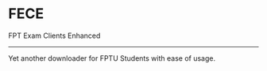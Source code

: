 # FECE

FPT Exam Clients Enhanced

---

Yet another  downloader for FPTU Students with ease of usage.